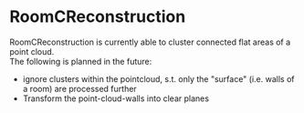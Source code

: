 # RoomCReconstruction

RoomCReconstruction is currently able to cluster connected flat areas of a point cloud.<br>
The following is planned in the future:

 - ignore clusters within the pointcloud, s.t. only the "surface" (i.e. walls of a room) are processed further
 - Transform the point-cloud-walls into clear planes
